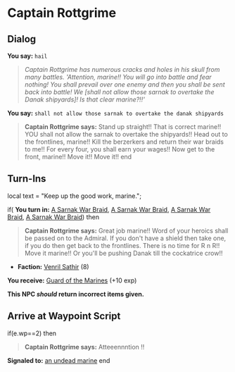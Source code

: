 # Captain Rottgrime
## Dialog

**You say:** `hail`



>*Captain Rottgrime has numerous cracks and holes in his skull from many battles. 'Attention, marine!! You will go into battle and fear nothing! You shall prevail over one enemy and then you shall be sent back into battle! We [shall not allow those sarnak to overtake the Danak shipyards]! Is that clear marine?!!'*

**You say:** `shall not allow those sarnak to overtake the danak shipyards`



>**Captain Rottgrime says:** Stand up straight!! That is correct marine!! YOU shall not allow the sarnak to overtake the shipyards!! Head out to the frontlines, marine!! Kill the berzerkers and return their war braids to me!! For every four, you shall earn your wages!! Now get to the front, marine!! Move it!! Move it!!
end

## Turn-Ins



local text = "Keep up the good work, marine.";







if( **You turn in:** [A Sarnak War Braid](/item/12982), [A Sarnak War Braid](/item/12982), [A Sarnak War Braid](/item/12982), [A Sarnak War Braid](/item/12982)) then


>**Captain Rottgrime says:** Great job marine!! Word of your heroics shall be passed on to the Admiral. If you don't have a shield then take one, if you do then get back to the frontlines. There is no time for R n R!! Move it marine!! Or you'll be pushing Danak till the cockatrice crow!!


* __Faction:__ [Venril Sathir](/faction/318) (8)


 **You receive:**  [Guard of the Marines](/item/12981) (+10 exp)

**This NPC *should* return incorrect items given.**

## Arrive at Waypoint Script

if(e.wp==2) then


>**Captain Rottgrime says:** Atteeennntion !!


**Signaled to:**  [an undead marine](/npc/93126)
end





